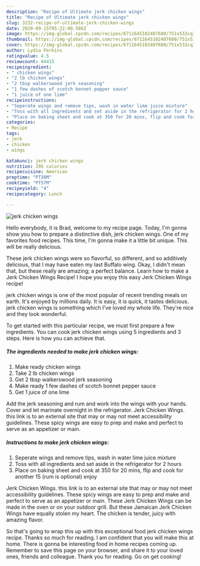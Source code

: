 ```yaml
---
description: "Recipe of Ultimate jerk chicken wings"
title: "Recipe of Ultimate jerk chicken wings"
slug: 3232-recipe-of-ultimate-jerk-chicken-wings
date: 2020-09-15T05:22:00.586Z
image: https://img-global.cpcdn.com/recipes/6711645102407680/751x532cq70/jerk-chicken-wings-recipe-main-photo.jpg
thumbnail: https://img-global.cpcdn.com/recipes/6711645102407680/751x532cq70/jerk-chicken-wings-recipe-main-photo.jpg
cover: https://img-global.cpcdn.com/recipes/6711645102407680/751x532cq70/jerk-chicken-wings-recipe-main-photo.jpg
author: Lydia Perkins
ratingvalue: 4.5
reviewcount: 44415
recipeingredient:
- " chicken wings"
- "2 lb chicken wings"
- "2 tbsp walkerswood jerk seasoning"
- "1 few dashes of scotch bonnet pepper sauce"
- "1 juice of one lime"
recipeinstructions:
- "Seperate wings and remove tips, wash in water lime juice mixture"
- "Toss with all ingredients and set aside in the refrigerator for 2 hours"
- "Place on baking sheet and cook at 350 for 20 mins, flip and cook for another 15 (rum is optional) enjoy"
categories:
- Recipe
tags:
- jerk
- chicken
- wings

katakunci: jerk chicken wings 
nutrition: 295 calories
recipecuisine: American
preptime: "PT30M"
cooktime: "PT57M"
recipeyield: "4"
recipecategory: Lunch

---
```



![jerk chicken wings](https://img-global.cpcdn.com/recipes/6711645102407680/751x532cq70/jerk-chicken-wings-recipe-main-photo.jpg)

Hello everybody, it is Brad, welcome to my recipe page. Today, I'm gonna show you how to prepare a distinctive dish, jerk chicken wings. One of my favorites food recipes. This time, I'm gonna make it a little bit unique. This will be really delicious.

These jerk chicken wings were so flavorful, so different, and so additively delicious, that I may have eaten my last Buffalo wing. Okay, I didn&#39;t mean that, but these really are amazing; a perfect balance. Learn how to make a Jerk Chicken Wings Recipe! I hope you enjoy this easy Jerk Chicken Wings recipe!

jerk chicken wings is one of the most popular of recent trending meals on earth. It's enjoyed by millions daily. It is easy, it is quick, it tastes delicious. jerk chicken wings is something which I've loved my whole life. They're nice and they look wonderful.


To get started with this particular recipe, we must first prepare a few ingredients. You can cook jerk chicken wings using 5 ingredients and 3 steps. Here is how you can achieve that.

<!--inarticleads1-->

##### The ingredients needed to make jerk chicken wings:

1. Make ready  chicken wings
1. Take 2 lb chicken wings
1. Get 2 tbsp walkerswood jerk seasoning
1. Make ready 1 few dashes of scotch bonnet pepper sauce
1. Get 1 juice of one lime


Add the jerk seasoning and rum and work into the wings with your hands. Cover and let marinate overnight in the refrigerator. Jerk Chicken Wings. this link is to an external site that may or may not meet accessibility guidelines. These spicy wings are easy to prep and make and perfect to serve as an appetizer or main. 

<!--inarticleads2-->

##### Instructions to make jerk chicken wings:

1. Seperate wings and remove tips, wash in water lime juice mixture
1. Toss with all ingredients and set aside in the refrigerator for 2 hours
1. Place on baking sheet and cook at 350 for 20 mins, flip and cook for another 15 (rum is optional) enjoy


Jerk Chicken Wings. this link is to an external site that may or may not meet accessibility guidelines. These spicy wings are easy to prep and make and perfect to serve as an appetizer or main. These Jerk Chicken Wings can be made in the oven or on your outdoor grill. But these Jamaican Jerk Chicken Wings have equally stolen my heart. The chicken is tender, juicy with amazing flavor. 

So that's going to wrap this up with this exceptional food jerk chicken wings recipe. Thanks so much for reading. I am confident that you will make this at home. There is gonna be interesting food in home recipes coming up. Remember to save this page on your browser, and share it to your loved ones, friends and colleague. Thank you for reading. Go on get cooking!
